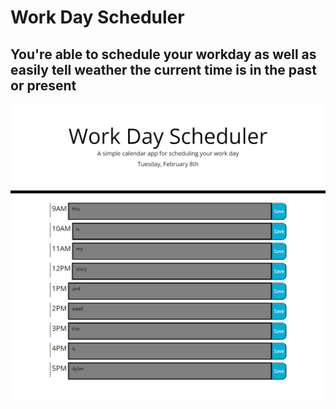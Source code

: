 # Work Day Scheduler

## You're able to schedule your workday as well as easily tell weather the current time is in the past or present

![image](./assets/images/word-day-scheduler.png)